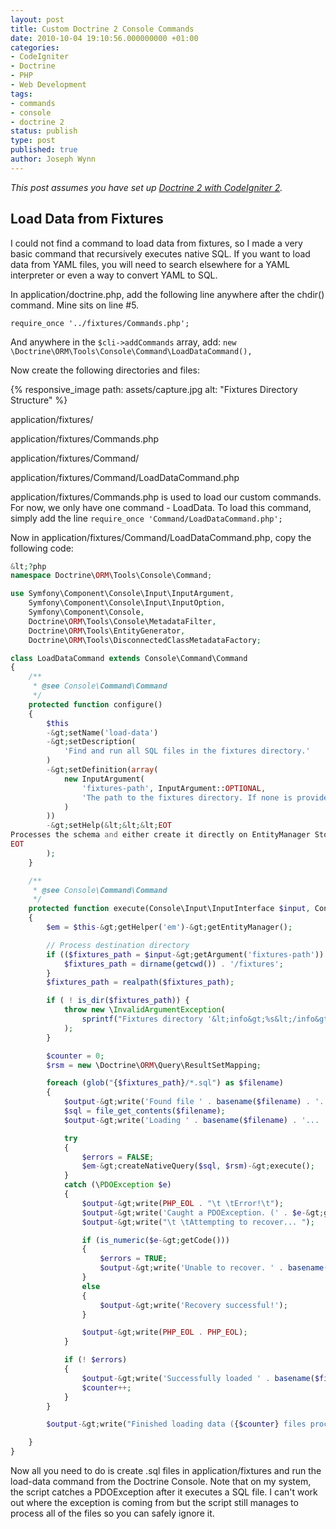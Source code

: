 ```yaml
---
layout: post
title: Custom Doctrine 2 Console Commands
date: 2010-10-04 19:10:56.000000000 +01:00
categories:
- CodeIgniter
- Doctrine
- PHP
- Web Development
tags:
- commands
- console
- doctrine 2
status: publish
type: post
published: true
author: Joseph Wynn
---
```


_This post assumes you have set up [Doctrine 2 with CodeIgniter 2](http://eryr.wordpress.com/2010/09/26/integrating-doctrine-2-with-codeigniter-2/)._

## Load Data from Fixtures

I could not find a command to load data from fixtures, so I made a very basic command that recursively executes native SQL. If you want to load data from YAML files, you will need to search elsewhere for a YAML interpreter or even a way to convert YAML to SQL.

<!--more-->

In application/doctrine.php, add the following line anywhere after the chdir() command. Mine sits on line #5.

```
require_once '../fixtures/Commands.php';
```

And anywhere in the `$cli->addCommands` array, add: `new \Doctrine\ORM\Tools\Console\Command\LoadDataCommand(),`

Now create the following directories and files:

{% responsive_image path: assets/capture.jpg alt: "Fixtures Directory Structure" %}

application/fixtures/

application/fixtures/Commands.php

application/fixtures/Command/

application/fixtures/Command/LoadDataCommand.php

application/fixtures/Commands.php is used to load our custom commands. For now, we only have one command - LoadData. To load this command, simply add the line `require_once 'Command/LoadDataCommand.php';`

Now in application/fixtures/Command/LoadDataCommand.php, copy the following code:

```php
&lt;?php
namespace Doctrine\ORM\Tools\Console\Command;

use Symfony\Component\Console\Input\InputArgument,
    Symfony\Component\Console\Input\InputOption,
    Symfony\Component\Console,
    Doctrine\ORM\Tools\Console\MetadataFilter,
    Doctrine\ORM\Tools\EntityGenerator,
    Doctrine\ORM\Tools\DisconnectedClassMetadataFactory;

class LoadDataCommand extends Console\Command\Command
{
    /**
     * @see Console\Command\Command
     */
    protected function configure()
    {
        $this
        -&gt;setName('load-data')
        -&gt;setDescription(
            'Find and run all SQL files in the fixtures directory.'
        )
        -&gt;setDefinition(array(
            new InputArgument(
                'fixtures-path', InputArgument::OPTIONAL,
                'The path to the fixtures directory. If none is provided, the default (application/fixtures) will be used.'
            )
        ))
        -&gt;setHelp(&lt;&lt;&lt;EOT
Processes the schema and either create it directly on EntityManager Storage Connection or generate the SQL output.
EOT
        );
    }

    /**
     * @see Console\Command\Command
     */
    protected function execute(Console\Input\InputInterface $input, Console\Output\OutputInterface $output)
    {
        $em = $this-&gt;getHelper('em')-&gt;getEntityManager();

        // Process destination directory
        if (($fixtures_path = $input-&gt;getArgument('fixtures-path')) === null) {
            $fixtures_path = dirname(getcwd()) . '/fixtures';
        }
        $fixtures_path = realpath($fixtures_path);

        if ( ! is_dir($fixtures_path)) {
            throw new \InvalidArgumentException(
                sprintf("Fixtures directory '&lt;info&gt;%s&lt;/info&gt;' does not exist.", $fixtures_path)
            );
        }

        $counter = 0;
        $rsm = new \Doctrine\ORM\Query\ResultSetMapping;

        foreach (glob("{$fixtures_path}/*.sql") as $filename)
        {
        	$output-&gt;write('Found file ' . basename($filename) . '.' . PHP_EOL);
        	$sql = file_get_contents($filename);
        	$output-&gt;write('Loading ' . basename($filename) . '... ' . PHP_EOL);

        	try
        	{
        		$errors = FALSE;
        		$em-&gt;createNativeQuery($sql, $rsm)-&gt;execute();
        	}
        	catch (\PDOException $e)
        	{
        		$output-&gt;write(PHP_EOL . "\t \tError!\t");
        		$output-&gt;write('Caught a PDOException. (' . $e-&gt;getMessage() . ')' . PHP_EOL);
        		$output-&gt;write("\t \tAttempting to recover... ");

        		if (is_numeric($e-&gt;getCode()))
        		{
        			$errors = TRUE;
        			$output-&gt;write('Unable to recover. ' . basename($filename) . ' was not fully loaded.');
        		}
        		else
        		{
        			$output-&gt;write('Recovery successful!');
        		}

        		$output-&gt;write(PHP_EOL . PHP_EOL);
        	}

        	if (! $errors)
        	{
        		$output-&gt;write('Successfully loaded ' . basename($filename) . '!' . PHP_EOL . PHP_EOL);
	        	$counter++;
        	}
        }

        $output-&gt;write("Finished loading data ({$counter} files processed)" . PHP_EOL);

    }
}
```

Now all you need to do is create .sql files in application/fixtures and run the load-data command from the Doctrine Console. Note that on my system, the script catches a PDOException after it executes a SQL file. I can't work out where the exception is coming from but the script still manages to process all of the files so you can safely ignore it.
